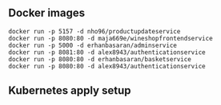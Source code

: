 ## Docker images
```
docker run -p 5157 -d nho96/productupdateservice
docker run -p 8080:80 -d maja669e/wineshopfrontendservice
docker run -p 5000 -d erhanbasaran/adminservice
docker run -p 8081:80 -d alex8943/authenticationservice
docker run -p 8080:80 -d erhanbasaran/basketservice
docker run -p 8080:80 -d alex8943/authenticationservice
```

## Kubernetes apply setup
```
```